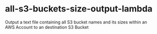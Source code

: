 # all-s3-buckets-size-output-lambda
Output a text file containing all S3 bucket names and its sizes within an AWS Account to an destination S3 Bucket
